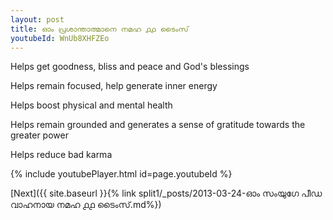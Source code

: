 ```yaml
---
layout: post
title: ഓം പ്രശാന്താത്മാനെ നമഹ ൧൧ ടൈംസ്
youtubeId: WnUb8XHFZEo
---
```

 
 
Helps get goodness, bliss and peace and God's blessings
 
Helps remain focused, help generate inner energy 
 
Helps boost physical and mental health 
 
Helps remain grounded and generates a sense of gratitude towards the greater power 
 
Helps reduce bad karma
 
 
 
 


{% include youtubePlayer.html id=page.youtubeId %}
 
[Next]({{ site.baseurl }}{% link  split1/_posts/2013-03-24-ഓം സംയുഗേ പീഡ വാഹനായ നമഹ ൧൧ ടൈംസ്.md%})
 
